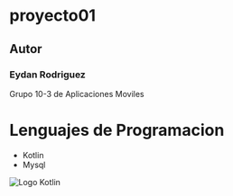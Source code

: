 # proyecto01

## Autor 
### Eydan Rodriguez

Grupo 10-3 de Aplicaciones Moviles 

# Lenguajes de Programacion 
- Kotlin
- Mysql

![Logo Kotlin](imagenes/lenguaje-de-programacion-Kotlin-logo.jpg)